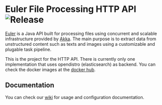 Euler File Processing HTTP API ![Release](https://github.com/euler-io/euler-api/workflows/Release/badge.svg)
=========================
[Euler](https://github.com/euler-io/euler) is a Java API built for processing files using concurrent and scalable infrastructure provided by [Akka](https://akka.io/). The main purpose is to extract data from unstructured content such as texts and images using a customizable and plugable task pipeline.

This is the project for the HTTP API. There is currently only one implementation that uses opendistro (elasticsearch) as backend. You can check the docker images at the [docker hub](https://hub.docker.com/r/eulerio/euler-api/tags).

Documentation
-------------
You can check our [wiki](https://github.com/euler-io/euler-api/wiki) for usage and configuration documentation.
